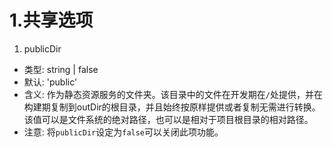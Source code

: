 # 1.共享选项
1. publicDir
  * 类型: string | false
  * 默认: 'public'
  * 含义: 作为静态资源服务的文件夹。该目录中的文件在开发期在```/```处提供，并在构建期复制到outDir的根目录，并且始终按原样提供或者复制无需进行转换。该值可以是文件系统的绝对路径，也可以是相对于项目根目录的相对路径。
  * 注意: 将```publicDir```设定为```false```可以关闭此项功能。
